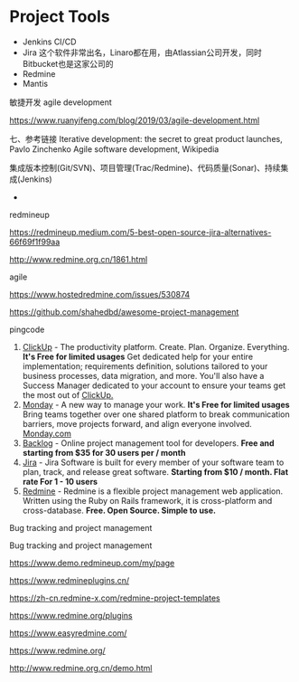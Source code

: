 # Project Tools

* Jenkins CI/CD
* Jira 这个软件非常出名，Linaro都在用，由Atlassian公司开发，同时Bitbucket也是这家公司的
* Redmine
* Mantis





敏捷开发 agile development 

https://www.ruanyifeng.com/blog/2019/03/agile-development.html

七、参考链接
Iterative development: the secret to great product launches, Pavlo Zinchenko
Agile software development, Wikipedia



集成版本控制(Git/SVN)、项目管理(Trac/Redmine)、代码质量(Sonar)、持续集成(Jenkins)




* 

redmineup

https://redmineup.medium.com/5-best-open-source-jira-alternatives-66f69f1f99aa

http://www.redmine.org.cn/1861.html

agile



https://www.hostedredmine.com/issues/530874

https://github.com/shahedbd/awesome-project-management





pingcode







1. [ClickUp](https://clickup.com/?fp_ref=bp09x) - The productivity platform. Create. Plan. Organize. Everything. **It's Free for limited usages**
   Get dedicated help for your entire implementation; requirements definition, solutions tailored to your business processes, data migration, and more. You'll also have a Success Manager dedicated to your account to ensure your teams get the most out of [ClickUp.](https://clickup.com/?fp_ref=bp09x)
2. [Monday](https://mondaycom.grsm.io/rmshahidulislamshahed9288) - A new way to manage your work. **It's Free for limited usages**
   Bring teams together over one shared platform to break communication barriers, move projects forward, and align everyone involved. [Monday.com](https://mondaycom.grsm.io/rmshahidulislamshahed9288)
3. [Backlog](https://backlog.com/?ref=rmshahidulislamshahed) - Online project management tool for developers. **Free and starting from $35 for 30 users per / month**
4. [Jira](https://jira.com/) - Jira Software is built for every member of your software team to plan, track, and release great software. **Starting from $10 / month. Flat rate For 1 - 10 users**
5. [Redmine](http://www.redmine.org/) - Redmine is a flexible project management web application. Written using the Ruby on Rails framework, it is cross-platform and cross-database. **Free. Open Source. Simple to use.**



Bug tracking and project management 







Bug tracking and project management 





https://www.demo.redmineup.com/my/page





https://www.redmineplugins.cn/	



https://zh-cn.redmine-x.com/redmine-project-templates



https://www.redmine.org/plugins



https://www.easyredmine.com/


https://www.redmine.org/


http://www.redmine.org.cn/demo.html


